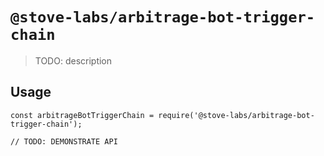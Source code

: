 # `@stove-labs/arbitrage-bot-trigger-chain`

> TODO: description

## Usage

```
const arbitrageBotTriggerChain = require('@stove-labs/arbitrage-bot-trigger-chain');

// TODO: DEMONSTRATE API
```

